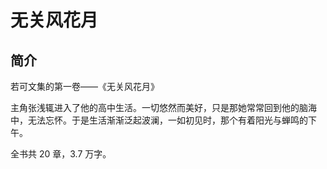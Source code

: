 # 无关风花月

## 简介

若可文集的第一卷——《无关风花月》

主角张浅辄进入了他的高中生活。一切悠然而美好，只是那她常常回到他的脑海中，无法忘怀。于是生活渐渐泛起波澜，一如初见时，那个有着阳光与蝉鸣的下午。

全书共 $20$ 章，$3.7$ 万字。
